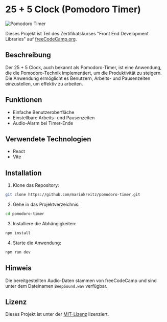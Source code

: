 # 25 + 5 Clock (Pomodoro Timer)

![Pomodoro Timer](https://img.shields.io/badge/Pomodoro-Timer-blue)

Dieses Projekt ist Teil des Zertifikatskurses "Front End Development Libraries" auf [freeCodeCamp.org](https://www.freecodecamp.org/).

## Beschreibung

Der 25 + 5 Clock, auch bekannt als Pomodoro-Timer, ist eine Anwendung, die die Pomodoro-Technik implementiert, um die Produktivität zu steigern. Die Anwendung ermöglicht es Benutzern, Arbeits- und Pausenzeiten einzustellen, um effektiv zu arbeiten.

## Funktionen

- Einfache Benutzeroberfläche
- Einstellbare Arbeits- und Pausenzeiten
- Audio-Alarm bei Timer-Ende

## Verwendete Technologien

- React
- Vite

## Installation

1. Klone das Repository:

```bash
git clone https://github.com/mariokreitz/pomodoro-timer.git
```

2. Gehe in das Projektverzeichnis:

```bash
cd pomodoro-timer
```

3. Installiere die Abhängigkeiten:

```bash
npm install
```

4. Starte die Anwendung:

```bash
npm run dev
```

## Hinweis

Die bereitgestellten Audio-Daten stammen von freeCodeCamp und sind unter dem Dateinamen `BeepSound.wav` verfügbar.

## Lizenz

Dieses Projekt ist unter der [MIT-Lizenz](https:///github.com/mariokreitz/pomodoro-timer/blob/main/LICENSE) lizenziert.
